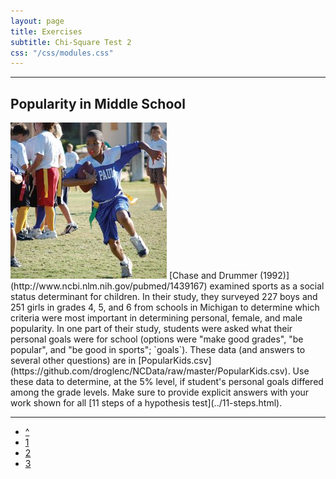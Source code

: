 ```yaml
---
layout: page
title: Exercises
subtitle: Chi-Square Test 2
css: "/css/modules.css"
---
```


----

## Popularity in Middle School
<img src="zimgs/sports_kids_3.jpg" alt="Sports Kids" class="img-right">
[Chase and Drummer (1992)](http://www.ncbi.nlm.nih.gov/pubmed/1439167) examined sports as a social status determinant for children.  In their study, they surveyed 227 boys and 251 girls in grades 4, 5, and 6 from schools in Michigan to determine which criteria were most important in determining personal, female, and male popularity.  In one part of their study, students were asked what their personal goals were for school (options were "make good grades", "be popular", and "be good in sports"; `goals`).  These data (and answers to several other questions) are in [PopularKids.csv](https://github.com/droglenc/NCData/raw/master/PopularKids.csv).  Use these data to determine, at the 5% level, if student's personal goals differed among the grade levels.  Make sure to provide explicit answers with your work shown for all [11 steps of a hypothesis test](../11-steps.html).

----

<div class="text-center">
<ul class="pagination pagination-lg">
  <li><a href="../ChiSquare.html">^</a></li>
  <li><a href="ChiSquare_CE1.html">1</a></li>
  <li class="active"><a href="#">2</a></li>
  <li><a href="ChiSquare_CE3.html">3</a></li>
</ul>
</div>
